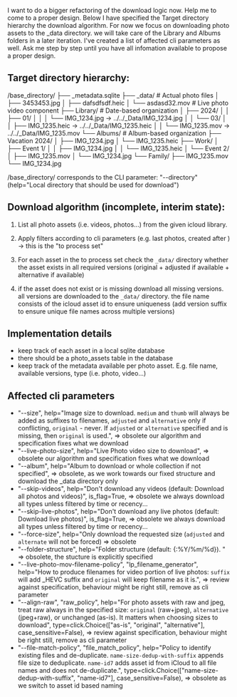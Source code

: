 I want to do a bigger refactoring of the download logic now.
Help me to come to a proper design.
Below I have specified the Target directory hierarchy
the download algorithm. For now we focus on downloading photo assets to the _data directory. we will take care of the Library and Albums folders in a later iteration.
I've created a list of affected cli parameters as well.
Ask me step by step until you have all infomation available to propose a proper design.



## Target directory hierarchy:

/base_directory/
├── _metadata.sqlite
├── _data/                    # Actual photo files
│   ├── 3453453.jpg
│   ├── dafsdfsdf.heic
│   └── asdasd32.mov         # Live photo video component
├── Library/                 # Date-based organization
│   ├── 2024/
│   │   ├── 01/
│   │   │   └── IMG_1234.jpg -> ../../_Data/IMG_1234.jpg
│   │   └── 03/
│   │       ├── IMG_1235.heic -> ../../_Data/IMG_1235.heic
│   │       └── IMG_1235.mov -> ../../_Data/IMG_1235.mov
└── Albums/                  # Album-based organization
    ├── Vacation 2024/
    │   ├── IMG_1234.jpg
    │   └── IMG_1235.heic
    ├── Work/
    │   ├── Event 1/
    │   │   ├── IMG_1234.jpg
    │   │   └── IMG_1235.heic
    │   └── Event 2/
    │       ├── IMG_1235.mov
    │       └── IMG_1234.jpg
    └── Family/
        ├── IMG_1235.mov
        └── IMG_1234.jpg

/base_directory/ corresponds to the CLI parameter: "--directory" (help="Local directory that should be used for download")


## Download algorithm (incomplete, interim state):

1. List all photo assets (i.e. videos, photos...) from the given icloud library.

2. Apply filters according to cli parameters (e.g. last <number> photos, created after <date>) -> this is the "to process set"

3. For each asset in the to process set check the `_data/` directory whether the asset exists in all required versions (original + adjusted if available + alternative if available)

4. if the asset does not exist or is missing download all missing versions.
   all versions are downloaded to the `_data/` directory. the file name consists of the icloud asset id to ensure uniqueness (add version suffix to ensure unique file names across multiple versions) 

## Implementation details

* keep track of each asset in a local sqlite database
* there should be a photo_assets table in the database
* keep track of the metadata available per photo asset. E.g. file name, available versions, type (i.e. photo, video...)

## Affected cli parameters

*  "--size",
    help="Image size to download. `medium` and `thumb` will always be added as suffixes to filenames, `adjusted` and `alternative` only if conflicting, `original` - never. If `adjusted` or `alternative` specified and is missing, then `original` is used.",
    => obsolete our algorithm and specification fixes what we download
*  "--live-photo-size",
    help="Live Photo video size to download",
    => obsolete our algorithm and specification fixes what we download
*   "--album",
    help="Album to download or whole collection if not specified",
    => obsolete, as we work towards our fixed structure and download the _data directory only
*   "--skip-videos",
    help="Don't download any videos (default: Download all photos and videos)",
    is_flag=True,
    => obsolete we always download all types unless filtered by time or recency...
*   "--skip-live-photos",
    help="Don't download any live photos (default: Download live photos)",
    is_flag=True,
    => obsolete we always download all types unless filtered by time or recency...
*  "--force-size",
    help="Only download the requested size (`adjusted` and `alternate` will not be forced)
    => obsolete 
*   "--folder-structure",
    help="Folder structure (default: {:%Y/%m/%d}). "
    => obsolete, the stucture is explicitly specified
*   "--live-photo-mov-filename-policy",
    "lp_filename_generator",
    help="How to produce filenames for video portion of live photos: `suffix` will add _HEVC suffix and `original` will keep filename as it is.",
    => review against specification, behaviour might be right still, remove as cli parameter
*  "--align-raw",
    "raw_policy",
    help="For photo assets with raw and jpeg, treat raw always in the specified size: `original` (raw+jpeg), `alternative` (jpeg+raw), or unchanged (as-is). It matters when choosing sizes to download",
    type=click.Choice(["as-is", "original", "alternative"], case_sensitive=False),
    => review against specification, behaviour might be right still, remove as cli parameter
*   "--file-match-policy",
    "file_match_policy",
    help="Policy to identify existing files and de-duplicate. `name-size-dedup-with-suffix` appends file size to deduplicate. `name-id7` adds asset id from iCloud to all file names and does not de-duplicate.",
    type=click.Choice(["name-size-dedup-with-suffix", "name-id7"], case_sensitive=False),
    => obsolete as we switch to asset id based naming 